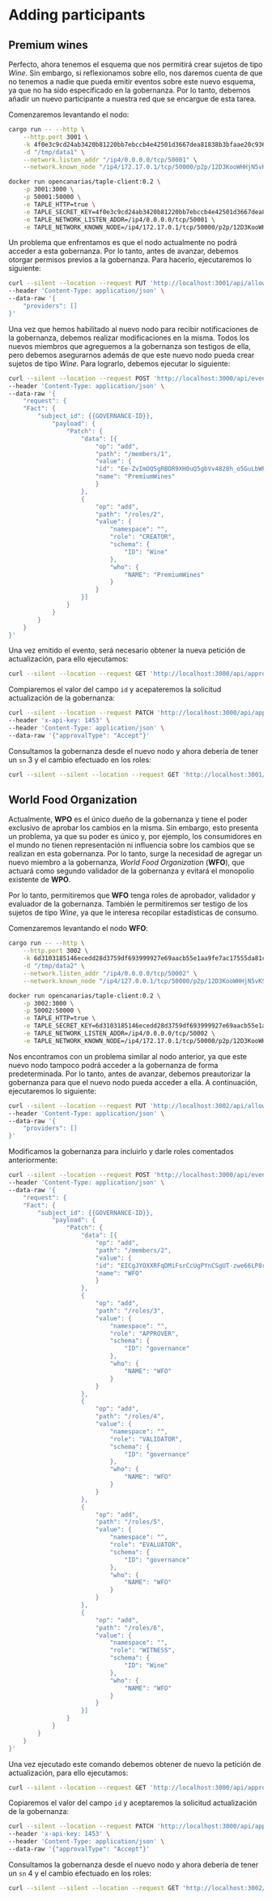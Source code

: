 # Adding participants

## Premium wines

Perfecto, ahora tenemos el esquema que nos permitirá crear sujetos de tipo *Wine*. Sin embargo, si reflexionamos sobre ello, nos daremos cuenta de que no tenemos a nadie que pueda emitir eventos sobre este nuevo esquema, ya que no ha sido especificado en la gobernanza. Por lo tanto, debemos añadir un nuevo participante a nuestra red que se encargue de esta tarea.

Comenzaremos levantando el nodo:

```bash
cargo run -- --http \
    --http.port 3001 \
    -k 4f0e3c9cd24ab3420b81220bb7ebccb4e42501d3667dea81838b3bfaae20c936 \
    -d "/tmp/data1" \
    --network.listen_addr "/ip4/0.0.0.0/tcp/50001" \
    --network.known_node "/ip4/172.17.0.1/tcp/50000/p2p/12D3KooWHHjN5vKSKeCWiBG3gHaDRDp6YzsEgu9iTesYqrWxAgFk"
```

```bash
docker run opencanarias/taple-client:0.2 \
    -p 3001:3000 \
    -p 50001:50000 \
    -e TAPLE_HTTP=true \
    -e TAPLE_SECRET_KEY=4f0e3c9cd24ab3420b81220bb7ebccb4e42501d3667dea81838b3bfaae20c936 \
    -e TAPLE_NETWORK_LISTEN_ADDR=/ip4/0.0.0.0/tcp/50001 \
    -e TAPLE_NETWORK_KNOWN_NODE=/ip4/172.17.0.1/tcp/50000/p2p/12D3KooWHHjN5vKSKeCWiBG3gHaDRDp6YzsEgu9iTesYqrWxAgFk 
``````

Un problema que enfrentamos es que el nodo actualmente no podrá acceder a esta gobernanza. Por lo tanto, antes de avanzar, debemos otorgar permisos previos a la gobernanza. Para hacerlo, ejecutaremos lo siguiente:

```bash
curl --silent --location --request PUT 'http://localhost:3001/api/allowed-subjects/{{GOVERNANCE-ID}}' \
--header 'Content-Type: application/json' \
--data-raw '{
    "providers": []
}'
```

Una vez que hemos habilitado al nuevo nodo para recibir notificaciones de la gobernanza, debemos realizar modificaciones en la misma. Todos los nuevos miembros que agreguemos a la gobernanza son testigos de ella, pero debemos asegurarnos además de que este nuevo nodo pueda crear sujetos de tipo *Wine*. Para lograrlo, debemos ejecutar lo siguiente:

```bash
curl --silent --location --request POST 'http://localhost:3000/api/event-requests' \
--header 'Content-Type: application/json' \
--data-raw '{
    "request": {
    "Fact": {
        "subject_id": {{GOVERNANCE-ID}},
            "payload": {
                "Patch": {
                    "data": [{
                        "op": "add",
                        "path": "/members/1",
                        "value": {
                        "id": "Ee-ZvImOQSgRBDR9XH0uQ5gbVv4828h_o5GuLbWFWaLI",
                        "name": "PremiumWines"
                        }
                    },
                    {
                        "op": "add",
                        "path": "/roles/2",
                        "value": {
                            "namespace": "",
                            "role": "CREATOR",
                            "schema": {
                                "ID": "Wine"
                            },
                            "who": {
                                "NAME": "PremiumWines"
                            }
                        }
                    }]
                }
            }
        }
    }
}'
```

Una vez emitido el evento, será necesario obtener la nueva petición de actualización, para ello ejecutamos:

```bash
curl --silent --location --request GET 'http://localhost:3000/api/approval-requests?status=Pending'
```

Compiaremos el valor del campo `id` y acepateremos la solicitud actualización de la gobernanza:

```bash
curl --silent --location --request PATCH 'http://localhost:3000/api/approval-requests/{{ID-ANTERIOR}}' \
--header 'x-api-key: 1453' \
--header 'Content-Type: application/json' \
--data-raw '{"approvalType": "Accept"}'
```

Consultamos la gobernanza desde el nuevo nodo y ahora debería de tener un `sn` 3 y el cambio efectuado en los roles:

```bash
curl --silent --silent --location --request GET 'http://localhost:3001/api/subjects?subject_type=governances'
```

## World Food Organization

Actualmente, **WPO** es el único dueño de la gobernanza y tiene el poder exclusivo de aprobar los cambios en la misma. Sin embargo, esto presenta un problema, ya que su poder es único y, por ejemplo, los consumidores en el mundo no tienen representación ni influencia sobre los cambios que se realizan en esta gobernanza. Por lo tanto, surge la necesidad de agregar un nuevo miembro a la gobernanza, *World Food Organization* (**WFO**), que actuará como segundo validador de la gobernanza y evitará el monopolio existente de **WPO**.

Por lo tanto, permitiremos que **WFO** tenga roles de aprobador, validador y evaluador de la gobernanza. También le permitiremos ser testigo de los sujetos de tipo *Wine*, ya que le interesa recopilar estadísticas de consumo.

Comenzaremos levantando el nodo **WFO**:

```bash
cargo run -- --http \
    --http.port 3002 \
    -k 6d3103185146ecedd28d3759df693999927e69aacb55e1aa9fe7ac17555da81c \
    -d "/tmp/data2" \
    --network.listen_addr "/ip4/0.0.0.0/tcp/50002" \
    --network.known_node "/ip4/127.0.0.1/tcp/50000/p2p/12D3KooWHHjN5vKSKeCWiBG3gHaDRDp6YzsEgu9iTesYqrWxAgFk"
```

```bash
docker run opencanarias/taple-client:0.2 \
    -p 3002:3000 \
    -p 50002:50000 \
    -e TAPLE_HTTP=true \
    -e TAPLE_SECRET_KEY=6d3103185146ecedd28d3759df693999927e69aacb55e1aa9fe7ac17555da81c \
    -e TAPLE_NETWORK_LISTEN_ADDR=/ip4/0.0.0.0/tcp/50002 \
    -e TAPLE_NETWORK_KNOWN_NODE=/ip4/172.17.0.1/tcp/50000/p2p/12D3KooWHHjN5vKSKeCWiBG3gHaDRDp6YzsEgu9iTesYqrWxAgFk 
``````

Nos encontramos con un problema similar al nodo anterior, ya que este nuevo nodo tampoco podrá acceder a la gobernanza de forma predeterminada. Por lo tanto, antes de avanzar, debemos preautorizar la gobernanza para que el nuevo nodo pueda acceder a ella. A continuación, ejecutaremos lo siguiente:

```bash
curl --silent --location --request PUT 'http://localhost:3002/api/allowed-subjects/{{GOVERNANCE-ID}}' \
--header 'Content-Type: application/json' \
--data-raw '{
    "providers": []
}'
```

Modificamos la gobernanza para incluirlo y darle roles comentados anteriormente:

```bash
curl --silent --location --request POST 'http://localhost:3000/api/event-requests' \
--header 'Content-Type: application/json' \
--data-raw '{
    "request": {
    "Fact": {
        "subject_id": {{GOVERNANCE-ID}},
            "payload": {
                "Patch": {
                    "data": [{
                        "op": "add",
                        "path": "/members/2",
                        "value": {
                        "id": "EICgJYOXXRFqDMiFsrCcUgPYnCSgUT-zwe66LP8rDpPU",
                        "name": "WFO"
                        }
                    },
                    {
                        "op": "add",
                        "path": "/roles/3",
                        "value": {
                            "namespace": "",
                            "role": "APPROVER",
                            "schema": {
                                "ID": "governance"
                            },
                            "who": {
                                "NAME": "WFO"
                            }
                        }
                    },
                    {
                        "op": "add",
                        "path": "/roles/4",
                        "value": {
                            "namespace": "",
                            "role": "VALIDATOR",
                            "schema": {
                                "ID": "governance"
                            },
                            "who": {
                                "NAME": "WFO"
                            }
                        }
                    },
                    {
                        "op": "add",
                        "path": "/roles/5",
                        "value": {
                            "namespace": "",
                            "role": "EVALUATOR",
                            "schema": {
                                "ID": "governance"
                            },
                            "who": {
                                "NAME": "WFO"
                            }
                        }
                    },
                    {
                        "op": "add",
                        "path": "/roles/6",
                        "value": {
                            "namespace": "",
                            "role": "WITNESS",
                            "schema": {
                                "ID": "Wine"
                            },
                            "who": {
                                "NAME": "WFO"
                            }
                        }
                    }]
                }
            }
        }
    }
}'
```

Una vez ejecutado este comando debemos obtener de nuevo la petición de actualización, para ello ejecutamos:

```bash
curl --silent --location --request GET 'http://localhost:3000/api/approval-requests?status=Pending'
```

Copiaremos el valor del campo `id` y aceptaremos la solicitud actualización de la gobernanza:

```bash
curl --silent --location --request PATCH 'http://localhost:3000/api/approval-requests/{{ID-ANTERIOR}}' \
--header 'x-api-key: 1453' \
--header 'Content-Type: application/json' \
--data-raw '{"approvalType": "Accept"}'
```

Consultamos la gobernanza desde el nuevo nodo y ahora debería de tener un `sn` 4 y el cambio efectuado en los roles:

```bash
curl --silent --silent --location --request GET 'http://localhost:3002/api/subjects?subject_type=governances'
```